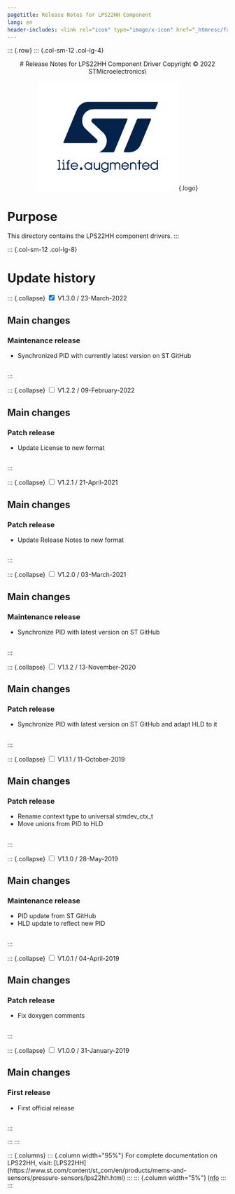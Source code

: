 ```yaml
---
pagetitle: Release Notes for LPS22HH Component
lang: en
header-includes: <link rel="icon" type="image/x-icon" href="_htmresc/favicon.png" />
---
```


::: {.row}
::: {.col-sm-12 .col-lg-4}

<center>
# Release Notes for LPS22HH Component Driver
Copyright &copy; 2022 STMicroelectronics\

[![ST logo](_htmresc/st_logo_2020.png)](https://www.st.com){.logo}
</center>

# Purpose

This directory contains the LPS22HH component drivers.
:::

::: {.col-sm-12 .col-lg-8}
# Update history

::: {.collapse}
<input type="checkbox" id="collapse-section9" checked aria-hidden="true">
<label for="collapse-section9" aria-hidden="true">V1.3.0 / 23-March-2022</label>
<div>

## Main changes

### Maintenance release

- Synchronized PID with currently latest version on ST GitHub

##

</div>
:::

::: {.collapse}
<input type="checkbox" id="collapse-section8" aria-hidden="true">
<label for="collapse-section8" aria-hidden="true">V1.2.2 / 09-February-2022</label>
<div>

## Main changes

### Patch release

- Update License to new format

##

</div>
:::

::: {.collapse}
<input type="checkbox" id="collapse-section7" aria-hidden="true">
<label for="collapse-section7" aria-hidden="true">V1.2.1 / 21-April-2021</label>
<div>

## Main changes

### Patch release

- Update Release Notes to new format

##

</div>
:::

::: {.collapse}
<input type="checkbox" id="collapse-section6" aria-hidden="true">
<label for="collapse-section6" aria-hidden="true">V1.2.0 / 03-March-2021</label>
<div>

## Main changes

### Maintenance release

- Synchronize PID with latest version on ST GitHub

##

</div>
:::

::: {.collapse}
<input type="checkbox" id="collapse-section5" aria-hidden="true">
<label for="collapse-section5" aria-hidden="true">V1.1.2 / 13-November-2020</label>
<div>

## Main changes

### Patch release

- Synchronize PID with latest version on ST GitHub and adapt HLD to it

##

</div>
:::

::: {.collapse}
<input type="checkbox" id="collapse-section4" aria-hidden="true">
<label for="collapse-section4" aria-hidden="true">V1.1.1 / 11-October-2019</label>
<div>

## Main changes

### Patch release

- Rename context type to universal stmdev_ctx_t
- Move unions from PID to HLD

##

</div>
:::

::: {.collapse}
<input type="checkbox" id="collapse-section3" aria-hidden="true">
<label for="collapse-section3" aria-hidden="true">V1.1.0 / 28-May-2019</label>
<div>

## Main changes

### Maintenance release

- PID update from ST GitHub
- HLD update to reflect new PID

##

</div>
:::

::: {.collapse}
<input type="checkbox" id="collapse-section2" aria-hidden="true">
<label for="collapse-section2" aria-hidden="true">V1.0.1 / 04-April-2019</label>
<div>

## Main changes

### Patch release

- Fix doxygen comments

##

</div>
:::

::: {.collapse}
<input type="checkbox" id="collapse-section1" aria-hidden="true">
<label for="collapse-section1" aria-hidden="true">V1.0.0 / 31-January-2019</label>
<div>

## Main changes

### First release

- First official release

##

</div>
:::

:::
:::

<footer class="sticky">
::: {.columns}
::: {.column width="95%"}
For complete documentation on LPS22HH,
visit:
[LPS22HH](https://www.st.com/content/st_com/en/products/mems-and-sensors/pressure-sensors/lps22hh.html)
:::
::: {.column width="5%"}
<abbr title="Based on template cx566953 version 2.0">Info</abbr>
:::
:::
</footer>
